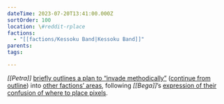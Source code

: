 ```yaml
---
dateTime: 2023-07-20T13:41:00.000Z
sortOrder: 100
location: \#reddit-rplace
factions:
  - "[[factions/Kessoku Band|Kessoku Band]]"
parents: 
tags: 

---
```

*[[Petra]]* [briefly outlines a plan to “invade methodically”](discord://discord.com/channels/1093664259273130084/1131230952119615600/1131581652481622086) ([continue from outline](discord://discord.com/channels/1093664259273130084/1131230952119615600/1131581934775050251)) into [other factions’ areas](discord://discord.com/channels/1093664259273130084/1131230952119615600/1131581386394976367), following *[[Bega]]*’s [expression of their confusion of where to place pixels](discord://discord.com/channels/1093664259273130084/1131230952119615600/1131581529940828170).
